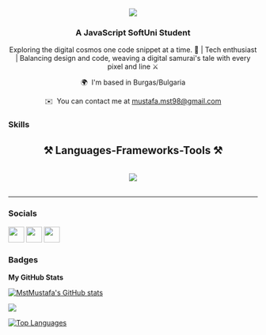 
<h1 align="center">
    <img src="https://readme-typing-svg.herokuapp.com/?font=Righteous&size=35&center=true&vCenter=true&width=500&height=70&duration=4000&lines=Hi+There!+👋;+I'm+Mustafa!;" />
</h1>


<h3 align="center">A JavaScript SoftUni Student </h3>

<div align="center">Exploring the digital cosmos one code snippet at a time. 🚀 | Tech enthusiast | Balancing design and code, weaving a digital samurai's tale with every pixel and line ⚔️ </div>



<div align="center">


 
   🌍  I'm based in Burgas/Bulgaria
 
   ✉️  You can contact me at [mustafa.mst98@gmail.com](mailto:mustafa.mst98@gmail.com)
 
 </div>


### Skills

<h2 align="center">⚒️ Languages-Frameworks-Tools ⚒️</h2>
<br/>
<div align="center">
    <img src="https://skillicons.dev/icons?i=nodejs,javascript,chai,mocha" /><br>
</div>

<br/>
<hr/>


### Socials

<p align="left"> <a href="https://www.behance.com/mustafa_mst" target="_blank" rel="noreferrer"><img src="https://raw.githubusercontent.com/danielcranney/readme-generator/main/public/icons/socials/behance.svg" width="32" height="32" /></a> <a href="https://www.github.com/MstMustafa" target="_blank" rel="noreferrer"><img src="https://raw.githubusercontent.com/danielcranney/readme-generator/main/public/icons/socials/github.svg" width="32" height="32" /></a> <a href="https://www.linkedin.com/in/mustafa-mustafa-3844271a5/" target="_blank" rel="noreferrer"><img src="https://raw.githubusercontent.com/danielcranney/readme-generator/main/public/icons/socials/linkedin.svg" width="32" height="32" /></a></p>

### Badges

<b>My GitHub Stats</b>

<a href="http://www.github.com/MstMustafa"><img src="https://github-readme-stats.vercel.app/api?username=MstMustafa&show_icons=true&hide=&count_private=true&title_color=0891b2&text_color=ffffff&icon_color=0891b2&bg_color=1c1917&hide_border=true&show_icons=true" alt="MstMustafa's GitHub stats" /></a>

<a href="http://www.github.com/MstMustafa"><img src="https://github-readme-streak-stats.herokuapp.com/?user=MstMustafa&stroke=ffffff&background=1c1917&ring=0891b2&fire=0891b2&currStreakNum=ffffff&currStreakLabel=0891b2&sideNums=ffffff&sideLabels=ffffff&dates=ffffff&hide_border=true" /></a>

<a href="https://github.com/MstMustafa" align="left"><img src="https://github-readme-stats.vercel.app/api/top-langs/?username=MstMustafa&langs_count=10&title_color=0891b2&text_color=ffffff&icon_color=0891b2&bg_color=1c1917&hide_border=true&locale=en&custom_title=Top%20%Languages" alt="Top Languages" /></a>
